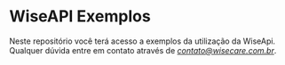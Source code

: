 # WiseAPI Exemplos

Neste repositório você terá acesso a exemplos da utilização da WiseApi. Qualquer dúvida entre em contato através de *contato@wisecare.com.br*.  